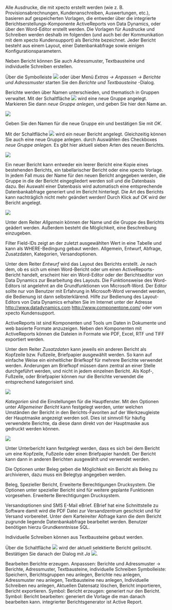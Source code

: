 Alle Ausdrucke, die mit xpecto erstellt werden (wie z. B. Provisionsabrechnungen, Kundenanschreiben, Auswertungen, etc.), basieren auf gespeicherten Vorlagen, die entweder über die integrierte Berichtserstellungs-Komponente ActiveReports von Data Dynamics, oder über den Word-Editor erstellt werden. Die Vorlagen für Ausdrucke und Schreiben werden deshalb im folgenden (und auch bei der Kommunikation mit dem xpecto Kundensupport) als Berichte bezeichnet. Jeder Bericht besteht aus einem Layout, einer Datenbankabfrage sowie einigen Konfigurationsparametern. 

Neben Bericht können Sie auch Adressmuster, Textbausteine und individuelle Schreiben erstellen.

Über die Symbolleiste ![](http://xpecto.github.io/docs/img/img_1442245724286.png) oder über Menü *Extras → Anpassen → Berichte und Adressmuster* starten Sie den *Berichte und Textbausteine* -Dialog.

Berichte werden über Namen unterschieden, und thematisch in Gruppen verwaltet. Mit der Schaltfläche ![](http://xpecto.github.io/docs/img/img_1424086630188.png) wird eine neue Gruppe angelegt. Markieren Sie dann *neue Gruppe anlegen*, und geben Sie hier den Name an.

![](http://xpecto.github.io/docs/img/img_1424086718173.png)

Geben Sie den Namen für die neue Gruppe ein und bestätigen Sie mit *OK*.

Mit der Schaltfläche ![](http://xpecto.github.io/docs/img/img_1424086982407.png) wird ein neuer Bericht angelegt. Gleichzeitig können Sie auch eine neue Gruppe anlegen. durch Auswählen des Checkboxes *neue Gruppe anlegen.* 
 Es gibt hier aktuell sieben Arten des neuen Berichts.

![](http://xpecto.github.io/docs/img/img_1424087138299.png)

Ein neuer Bericht kann entweder ein leerer Bericht eine Kopie eines bestehenden Berichts, ein tabellarischer Bericht oder eine xpecto Vorlage. In jedem Fall muss der Name für den neuen Bericht angegeben werden, die Gruppe in die der Bericht eingegliedert werden soll und die Datenbasis dazu. Bei Auswahl einer Datenbasis wird automatisch eine entsprechende Datenbankabfrage generiert und im Bericht hinterlegt. 
Die Art des Berichts kann nachträglich nicht mehr geändert werden! Durch Klick auf *OK* wird der Bericht angelegt.

![](http://xpecto.github.io/docs/img/img_1442317569556.png)

Unter dem Reiter *Allgemein* können der Name und die Gruppe des Berichts geädert werden. Außerdem besteht die Möglichkeit, eine Beschreibung einzugeben.

Filter Field-IDs zeigt an der zuletzt ausgewählten Wert in eine Tabelle und kann als WHERE-Bedingung gebaut werden.
Allgemein, Entwurf, Abfrage, Zusatzdaten, Kategorien, Versandoptionen.

Unter dem Reiter *Entwurf* wird das Layout des Berichts erstellt. Je nach dem, ob es sich um einen Word-Bericht oder um einen ActiveReports-Bericht handelt, erscheint hier ein Word-Editor  oder der Berichtseditor von Data Dynamics zur Bearbeitung des Layouts. Die Funktionsweise des Word-Editors ist angelehnt an die Grundfunktionen von Microsoft-Word. Der Editor sollte nur von Benutzer mit Erfahrung in Microsoft-Word verwendet werden, die Bedienung ist dann selbsterklärend. Hilfe zur Bedienung des Layout-Editors von Data Dynamics erhalten Sie im Internet unter der Adresse http://www.datadynamics.com  http://www.componentone.com/ oder vom xpecto Kundensupport.

ActiveReports ist sind Komponenten und Tools um Daten in Dokumente und web basierte Formate anzuzeigen.
Neben den Komponenten mit ActiveReports können die Dateien in Formate wie PDF, Excel, RTF und TIFF exportiert werden.

Unter dem Reiter *Zusatzdaten* kann jeweils ein anderen Bericht als Kopfzeile bzw. Fußzeile, Briefpapier ausgewählt werden. So kann auf einfache Weise ein einheitlicher Briefkopf für mehrere Berichte verwendet werden. Änderungen am Briefkopf müssen dann zentral an einer Stelle durchgeführt werden, und nicht in jedem einzelnen Bericht. Als Kopf-, Fußzeile, oder Briefpapier können nur die Berichte verwendet die entsprechend kategorisiert sind.

![](http://xpecto.github.io/docs/img/img_1442317999574.png)
 
*Kategorien* sind die Einstellungen für die Hauptfenster. Mit den Optionen unter *Allgemeiner Bericht* kann festgelegt werden, unter welchen Umständen der Bericht in den Berichts-Favoriten auf der Werkzeugleiste der Hauptmaske angezeigt werden soll. Dies ist sinnvoll für häufig verwendete Berichte, da diese dann direkt von der Hauptmaske aus gedruckt werden können.

![](http://xpecto.github.io/docs/img/img_1424100723603.png)

Unter Unterbericht kann festgelegt werden, dass es sich bei dem Bericht um eine Kopfzeile, Fußzeile oder einen Briefpapier handelt. Der Bericht kann dann in anderen Berichten ausgewählt und verwendet werden.

Die Optionen unter Beleg geben die Möglichkeit ein Bericht als Beleg zu archivieren, dazu muss ein Belegtyp angegeben werden.

Beleg, Spezieller Bericht, Erweiterte Berechtigungen Drucksystem.
Die Optionen unter spezieller Bericht sind für weitere geplante Funktionen vorgesehen.
Erweiterte Berechtigungen Drucksystem.

Versandoptionen sind SMS  E-Mail eBrief.  EBrief hat eine Schnittstelle zu Software damit wird die PDF Datei zur Versandzentrum geschickt und für Versand vorbereitet.
Unter dem Karteireiter Abfrage kann die dem Bericht zugrunde liegende Datenbankabfrage bearbeitet werden. 
Benutzer benötigen hierzu Grundkenntnisse SQL.

Individuelle Schreiben können aus Textbausteine gebaut werden.

Über die Schaltfläche ![](http://xpecto.github.io/docs/img/img_1424865740751.png)  wird der aktuell selektierte Bericht gelöscht. Bestätigen Sie danach der Dialog mit *Ja* ![](http://xpecto.github.io/docs/img/img_1424865976218.png).

Bearbeiten Berichte erzeugen.
Anpasssen: Berichte und Adressmuster → Berichte, Adressmuster, Textbausteine, individuelle Schreiben
Symbolleiste: Speichern, Berichtsgruppen neu anlegen, Berichte neu anlegen, Adressmuster neu anlegen, Textbausteine neu anlegen, Individuelle Schreiben neu anlegen, Aktuellen Datensatz löschen, Bericht importieren, Bericht exportieren.
Symbol: Bericht erzeugen: generiert nur den Bericht.
Symbol: Bericht bearbeiten: generiert die Vorlage die man danach bearbeiten kann.
integrierter Berichtsgenerator ist Active Report.

